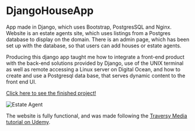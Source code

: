 # DjangoHouseApp
App made in Django, which uses Bootstrap, PostgresSQL and Nginx. Website is an estate agents site, which uses listings from a Postgres database 
to display on the domain. There is an admin page, which has been set up with the database, so that users can add houses or estate agents.

Producing this django app taught me how to integrate a front-end product with the back-end solutions provided by Django, use of the UNIX terminal as well as remote accessing a Linux server on Digital Ocean, and how to create and use a Postgresql data base, that serves dynamic content to the front end UI.


[Click here to see the finished project!](http://144.126.192.44/)

![Estate Agent](https://user-images.githubusercontent.com/56833060/95249569-c9055180-0810-11eb-83e5-46b930cc7154.gif)

The website is fully functional, and was made following the [Traversy Media tutorial on Udemy](https://traversymedia.com/).

